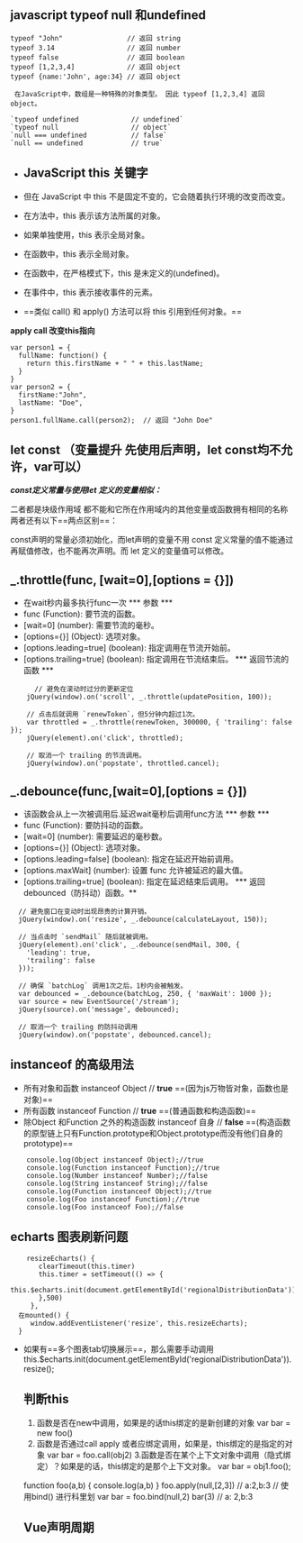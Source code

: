 ## javascript typeof null 和undefined

```
typeof "John"                // 返回 string
typeof 3.14                  // 返回 number
typeof false                 // 返回 boolean
typeof [1,2,3,4]             // 返回 object
typeof {name:'John', age:34} // 返回 object
```



	 在JavaScript中，数组是一种特殊的对象类型。 因此 typeof [1,2,3,4] 返回 object。 

```
`typeof undefined             // undefined`
`typeof null                  // object`
`null === undefined           // false`
`null == undefined            // true`
```

- ## JavaScript this 关键字

- 但在 JavaScript 中 this 不是固定不变的，它会随着执行环境的改变而改变。

- 在方法中，this 表示该方法所属的对象。

- 如果单独使用，this 表示全局对象。

- 在函数中，this 表示全局对象。

- 在函数中，在严格模式下，this 是未定义的(undefined)。

- 在事件中，this 表示接收事件的元素。

- ==类似 call() 和 apply() 方法可以将 this 引用到任何对象。==

**apply call  改变this指向**

```
var person1 = {
  fullName: function() {
    return this.firstName + " " + this.lastName;
  }
}
var person2 = {
  firstName:"John",
  lastName: "Doe",
}
person1.fullName.call(person2);  // 返回 "John Doe"
```

## let const （变量提升 先使用后声明，let const均不允许，var可以）

***const定义常量与使用let 定义的变量相似：***

二者都是块级作用域
		都不能和它所在作用域内的其他变量或函数拥有相同的名称
两者还有以下==两点区别==：

const声明的常量必须初始化，而let声明的变量不用
       const 定义常量的值不能通过再赋值修改，也不能再次声明。而 let 定义的变量值可以修改。

## _.throttle(func, [wait=0],[options = {}])

- 在wait秒内最多执行func一次
*** 参数 ***
- func (Function): 要节流的函数。
- [wait=0] (number): 需要节流的毫秒。
- [options={}] (Object): 选项对象。
- [options.leading=true] (boolean): 指定调用在节流开始前。
- [options.trailing=true] (boolean): 指定调用在节流结束后。
*** 返回节流的函数 ***
```
      // 避免在滚动时过分的更新定位
    jQuery(window).on('scroll', _.throttle(updatePosition, 100));
    
    // 点击后就调用 `renewToken`，但5分钟内超过1次。
    var throttled = _.throttle(renewToken, 300000, { 'trailing': false });
    jQuery(element).on('click', throttled);
    
    // 取消一个 trailing 的节流调用。
    jQuery(window).on('popstate', throttled.cancel);
```

## _.debounce(func,[wait=0],[options = {}])

- 该函数会从上一次被调用后.延迟wait毫秒后调用func方法
*** 参数 ***
- func (Function): 要防抖动的函数。
- [wait=0] (number): 需要延迟的毫秒数。
- [options={}] (Object): 选项对象。
- [options.leading=false] (boolean): 指定在延迟开始前调用。
- [options.maxWait] (number): 设置 func 允许被延迟的最大值。
- [options.trailing=true] (boolean): 指定在延迟结束后调用。
*** 返回debounced（防抖动）函数。**
```
  // 避免窗口在变动时出现昂贵的计算开销。
  jQuery(window).on('resize', _.debounce(calculateLayout, 150));
  
  // 当点击时 `sendMail` 随后就被调用。
  jQuery(element).on('click', _.debounce(sendMail, 300, {
    'leading': true,
    'trailing': false
  }));
  
  // 确保 `batchLog` 调用1次之后，1秒内会被触发。
  var debounced = _.debounce(batchLog, 250, { 'maxWait': 1000 });
  var source = new EventSource('/stream');
  jQuery(source).on('message', debounced);
  
  // 取消一个 trailing 的防抖动调用
  jQuery(window).on('popstate', debounced.cancel);
```

## instanceof 的高级用法
- 所有对象和函数 instanceof  Object // **true** ==(因为js万物皆对象，函数也是对象)==
- 所有函数 instanceof Function // **true**  ==(普通函数和构造函数)==
- 除Object 和Function 之外的构造函数 instanceof 自身 //  **false** ==(构造函数的原型链上只有Function.prototype和Object.prototype而没有他们自身的prototype)==

``` 
    console.log(Object instanceof Object);//true 
    console.log(Function instanceof Function);//true 
    console.log(Number instanceof Number);//false 
    console.log(String instanceof String);//false 
    console.log(Function instanceof Object);//true 
    console.log(Foo instanceof Function);//true 
    console.log(Foo instanceof Foo);//false
```
## echarts 图表刷新问题
 ```
     resizeEcharts() {
        clearTimeout(this.timer)
        this.timer = setTimeout(() => {
   this.$echarts.init(document.getElementById('regionalDistributionData')).resize();
        },500)
      },
   在mounted() { 
      window.addEventListener('resize', this.resizeEcharts);
   }  
 ```

- 如果有==多个图表tab切换展示==，那么需要手动调用 
      this.$echarts.init(document.getElementById('regionalDistributionData')).resize();

  
  ## 判断this
  1. 函数是否在new中调用，如果是的话this绑定的是新创建的对象
   var bar = new foo()
  2. 函数是否通过call apply 或者应绑定调用，如果是，this绑定的是指定的对象
   var bar = foo.call(obj2)
  3.函数是否在某个上下文对象中调用（隐式绑定）？如果是的话，this绑定的是那个上下文对象。
    var bar = obj1.foo();

    function foo(a,b) {
      console.log(a,b)
    }
    foo.apply(null,[2,3]) // a:2,b:3
    // 使用bind() 进行科里划
    var bar = foo.bind(null,2)
    bar(3) // a: 2,b:3

    ## Vue声明周期
